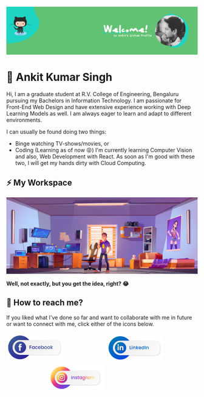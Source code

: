 ![My Profile Header](https://github.com/Ankitz007/Ankitz007/blob/master/images/Ankit%20github%20profile.png)

# 🤵️ Ankit Kumar Singh

Hi, I am a graduate student at R.V. College of Engineering, Bengaluru pursuing my Bachelors in Information Technology. I am passionate for Front-End Web Design and have extensive experience working with Deep Learning Models as well. I am always eager to learn and adapt to different environments.  

I can usually be found doing two things:
- Binge watching TV-shows/movies, or
- Coding (Learning as of now 😜️)
I'm currently learning Computer Vision and also, Web Development with React. As soon as I'm good with these two, I will get my hands dirty with Cloud Computing.  
## ⚡ My Workspace
![My Space](https://github.com/Ankitz007/Ankitz007/blob/master/images/2872.jpg)  

**Well, not exactly, but you get the idea, right? 😂️**

## 💬 How to reach me?
If you liked what I've done so far and want to collaborate with me in future or want to connect with me, click either of the icons below.  

<a href="https://www.facebook.com/ankitz007/"><img src="https://github.com/Ankitz007/Ankitz007/blob/master/images/%E2%80%94Pngtree%E2%80%94social%20media%20buttons%20png%20and_4163585__01.png" alt="My Facebook" width="150"></a> &nbsp;&nbsp;&nbsp;&nbsp;&nbsp;&nbsp;&nbsp;&nbsp;&nbsp;&nbsp;&nbsp;&nbsp;&nbsp;&nbsp;&nbsp;&nbsp;&nbsp;&nbsp;&nbsp;&nbsp;&nbsp;&nbsp;&nbsp;&nbsp;&nbsp;&nbsp;&nbsp; <a href="https://www.linkedin.com/in/ankitz007/"><img src="https://github.com/Ankitz007/Ankitz007/blob/master/images/%E2%80%94Pngtree%E2%80%94social%20media%20buttons%20png%20and_4163585__03.png" alt="My LinkedIn" width="150" ></a> &nbsp;&nbsp;&nbsp;&nbsp;&nbsp;&nbsp;&nbsp;&nbsp;&nbsp;&nbsp;&nbsp;&nbsp;&nbsp;&nbsp;&nbsp;&nbsp;&nbsp;&nbsp;&nbsp;&nbsp;&nbsp;&nbsp;&nbsp;&nbsp;&nbsp;&nbsp;&nbsp; <a href="https://www.instagram.com/ankitz_007/"><img src="https://github.com/Ankitz007/Ankitz007/blob/master/images/%E2%80%94Pngtree%E2%80%94social%20media%20buttons%20png%20and_4163585__02.png" alt="My Facebook" width="150" ></a>
